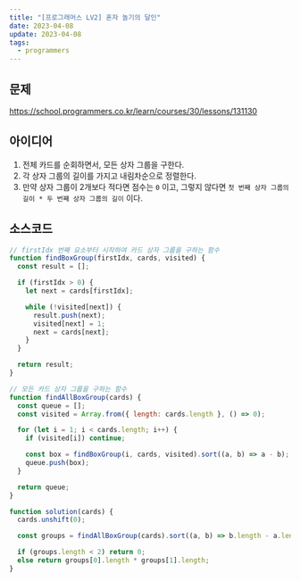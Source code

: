 ```yaml
---
title: "[프로그래머스 LV2] 혼자 놀기의 달인"
date: 2023-04-08
update: 2023-04-08
tags:
  - programmers
---
```


## 문제
https://school.programmers.co.kr/learn/courses/30/lessons/131130

## 아이디어
1. 전체 카드를 순회하면서, 모든 상자 그룹을 구한다.  
2. 각 상자 그룹의 길이를 가지고 내림차순으로 정렬한다.  
3. 만약 상자 그룹이 2개보다 적다면 점수는 `0` 이고, 그렇지 않다면 `첫 번째 상자 그룹의 길이 * 두 번째 상자 그룹의 길이` 이다.  

## 소스코드
```js
// firstIdx 번째 요소부터 시작하여 카드 상자 그룹을 구하는 함수
function findBoxGroup(firstIdx, cards, visited) {
  const result = [];

  if (firstIdx > 0) {
    let next = cards[firstIdx];

    while (!visited[next]) {
      result.push(next);
      visited[next] = 1;
      next = cards[next];
    }
  }

  return result;
}

// 모든 카드 상자 그룹을 구하는 함수
function findAllBoxGroup(cards) {
  const queue = [];
  const visited = Array.from({ length: cards.length }, () => 0);

  for (let i = 1; i < cards.length; i++) {
    if (visited[i]) continue;

    const box = findBoxGroup(i, cards, visited).sort((a, b) => a - b);
    queue.push(box);
  }

  return queue;
}

function solution(cards) {
  cards.unshift(0);

  const groups = findAllBoxGroup(cards).sort((a, b) => b.length - a.length);

  if (groups.length < 2) return 0;
  else return groups[0].length * groups[1].length;
}
```